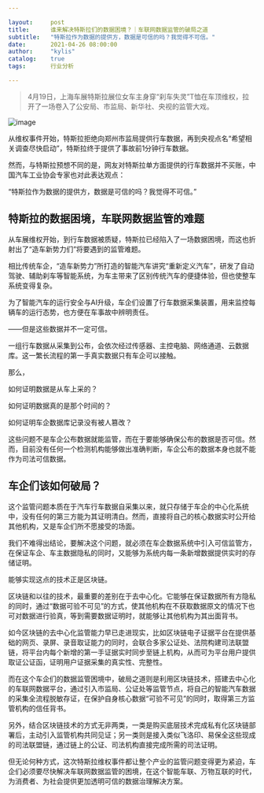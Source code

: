 ```yaml
---

layout:     post
title:      谁来解决特斯拉们的数据困境？｜车联网数据监管的破局之道
subtitle:   "特斯拉作为数据的提供方，数据是可信的吗？我觉得不可信。"
date:       2021-04-26 08:00:00
author:     "kylis"
catalog:    true  
tags:       行业分析

---
```


> 4月19日，上海车展特斯拉展位女车主身穿“刹车失灵”T恤在车顶维权，拉开了一场卷入了公安局、市监局、新华社、央视的监管大戏。

![image](https://user-images.githubusercontent.com/53331888/116030516-4b127600-a68e-11eb-8692-3384b36c0190.png)

从维权事件开始，特斯拉拒绝向郑州市监局提供行车数据，再到央视点名“希望相关调查尽快启动”，特斯拉终于提供了事故前1分钟行车数据。

然而，与特斯拉预想不同的是，网友对特斯拉单方面提供的行车数据并不买账，中国汽车工业协会专家也对此表达观点：

“特斯拉作为数据的提供方，数据是可信的吗？我觉得不可信。”

## 特斯拉的数据困境，车联网数据监管的难题

从车展维权开始，到行车数据被质疑，特斯拉已经陷入了一场数据困境，而这也折射出了“造车新势力们”将要遇到的监管难题。

相比传统车企，“造车新势力”所打造的智能汽车讲究“重新定义汽车”，研发了自动驾驶、辅助刹车等智能系统，为车主带来了区别传统汽车的便捷体验，但也使整车系统变得复杂。

为了智能汽车的运行安全与AI升级，车企们设置了行车数据采集装置，用来监控每辆车的运行态势，也方便在车事故中辨明责任。

——但是这些数据并不一定可信。

一组行车数据从采集到公布，会依次经过传感器、主控电脑、网络通道、云数据库。这一繁长流程的第一手真实数据只有车企可以接触。

那么，

如何证明数据是从车上采的？

如何证明数据真的是那个时间的？

如何证明车企数据库记录没有被人篡改？

这些问题不是车企公布数据就能监管，而在于要能够确保公布的数据是否可信。然而，目前没有任何一个检测机构能够做出准确判断，车企公布的数据本身也就不能作为司法可信数据。

## 车企们该如何破局？

这个监管问题本质在于汽车行车数据自采集以来，就只存储于车企的中心化系统中，没有任何的第三方能为其证明清白。然而，直接将自己的核心数据实时公开给其他机构，又是车企们所不愿接受的场面。

我们不难得出结论，要解决这个问题，就必须在车企数据系统中引入可信监管方，在保证车企、车主数据隐私的同时，又能够为系统内每一条新增数据提供实时的存储证明。

能够实现这点的技术正是区块链。

区块链和以往的技术，最重要的差别在于去中心化。它能够在保证数据所有方隐私的同时，通过“数据可验不可见”的方式，使其他机构在不获取数据原文的情况下也可对数据进行验真，等到需要数据证明时，就能够让其他机构为其出面背书。 

如今区块链的去中心化监管能力早已走进现实，比如区块链电子证据平台在提供基础的网页、录屏、录音取证能力的同时，会联合多家公证处、法院构建司法联盟链，将平台内每个新增的第一手证据实时同步至链上机构，从而可为平台用户提供取证公证函，证明用户证据采集的真实性、完整性。

而在这个车企们的数据监管困境中，破局之道则是利用区块链技术，搭建去中心化的车联网数据平台，通过引入市监局、公证处等监管节点，将自己的智能汽车数据的采集全流程脱敏存证，在保护自身核心数据“可验不可见”的同时，取得第三方监管机构的信任背书。

另外，结合区块链技术的方式无非两类，一类是购买底层技术完成私有化区块链部署后，主动引入监管机构共同见证；另一类则是接入类似飞洛印、易保全这些现成的司法联盟链，通过链上的公证、司法机构直接完成所需的司法证明。

但无论何种方式，这次特斯拉维权事件都让整个产业的监管问题变得更为紧迫，车企们必须要尽快解决车联网数据监管的困境，在这个智能车联、万物互联的时代，为消费者、为社会提供更加透明可信的数据治理解决方案。
